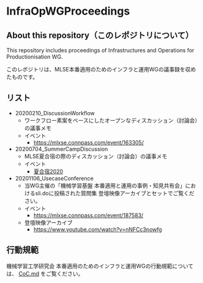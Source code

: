 # InfraOpWGProceedings

## About this repository（このレポジトリについて）

This repository includes proceedings of Infrastructures and Operations for Productionisation WG.

このレポジトリは、MLSE本番適用のためのインフラと運用WGの議事録を収めたものです。

## リスト

- 20200210_DiscussionWorkflow
  - ワークフロー素案をベースにしたオープンなディスカッション（討論会）の議事メモ
  - イベント
     - https://mlxse.connpass.com/event/163305/
- 20200704_SummerCampDiscussion
  - MLSE夏合宿の際のディスカッション（討論会）の議事メモ
  - イベント
    - [夏合宿2020](https://sites.google.com/view/sig-mlse/%E6%B4%BB%E5%8B%95%E4%BA%88%E5%AE%9A/%E5%A4%8F%E5%90%88%E5%AE%BF2020)
- 20201106_UsecaseConference
  - 当WG主催の「機械学習基盤 本番適用と運用の事例・知見共有会」におけるsli.doに投稿された質問集
    登壇映像アーカイブとセットでご覧ください。
  - イベント
    - https://mlxse.connpass.com/event/187583/
  - 登壇映像アーカイブ
    - https://www.youtube.com/watch?v=nNFCc3nowfg

## 行動規範

機械学習工学研究会 本番適用のためのインフラと運用WGの行動規範については、 [CoC.md](/CoC.md) をご覧ください。
